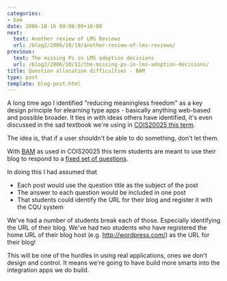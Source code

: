 ```yaml
---
categories:
- bam
date: 2006-10-16 09:08:09+10:00
next:
  text: Another review of LMS Reviews
  url: /blog2/2006/10/19/another-review-of-lms-reviews/
previous:
  text: The missing Ps in LMS adoption decisions
  url: /blog2/2006/10/12/the-missing-ps-in-lms-adoption-decisions/
title: Question allocation difficulties - BAM
type: post
template: blog-post.html
---
```

A long time ago I identified "reducing meaningless freedom" as a key design principle for elearning type apps - basically anything web-based and possible broader. It ties in with ideas others have identified, it's even discussed in the sad textbook we're using in [COIS20025 this term](http://webfuse.cqu.edu.au/Courses/2006/T2/COIS20025).

The idea is, that if a user shouldn't be able to do something, don't let them.

With [BAM](http://cq-pan.cqu.edu.au/david-jones/Projects/BAM/) as used in COIS20025 this term students are meant to use their blog to respond to a [fixed set of questions](http://webfuse.cqu.edu.au/Courses/2006/T2/COIS20025/Assessment/Item_%33/Questions/).

In doing this I had assumed that

- Each post would use the question title as the subject of the post
- The answer to each question would be included in one post
- That students could identify the URL for their blog and register it with the CQU system

We've had a number of students break each of those. Especially identifying the URL of their blog. We've had two students who have registered the home URL of their blog host (e.g. http://wordpress.com/) as the URL for their blog!

This will be one of the hurdles in using real applications, ones we don't design and control. It means we're going to have build more smarts into the integration apps we do build.
